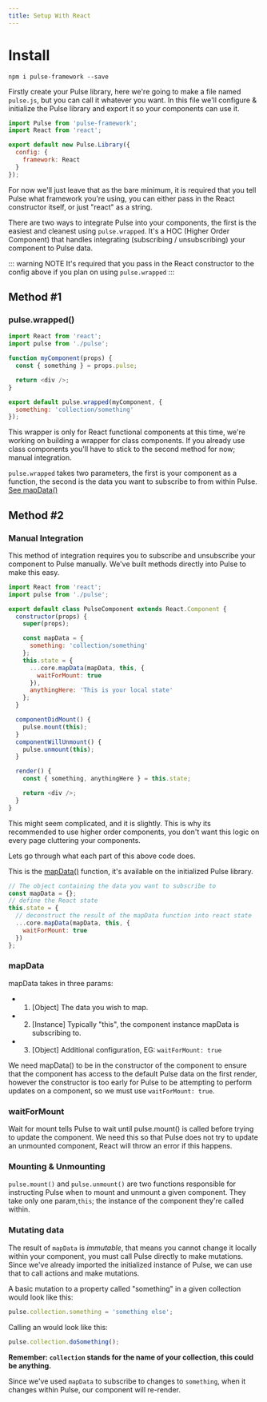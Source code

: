 ```yaml
---
title: Setup With React
---
```


# Install

```
npm i pulse-framework --save
```

Firstly create your Pulse library, here we're going to make a file named `pulse.js`, but you can call it whatever you want. In this file we'll configure & initialize the Pulse library and export it so your components can use it.

```js
import Pulse from 'pulse-framework';
import React from 'react';

export default new Pulse.Library({
  config: {
    framework: React
  }
});
```

For now we'll just leave that as the bare minimum, it is required that you tell Pulse what framework you're using, you can either pass in the React constructor itself, or just "react" as a string.

There are two ways to integrate Pulse into your components, the first is the easiest and cleanest using `pulse.wrapped`. It's a HOC (Higher Order Component) that handles integrating (subscribing / unsubscribing) your component to Pulse data.

::: warning NOTE
It's required that you pass in the React constructor to the config above if you plan on using `pulse.wrapped`
:::

## Method #1

### pulse.wrapped()

```js
import React from 'react';
import pulse from './pulse';

function myComponent(props) {
  const { something } = props.pulse;

  return <div />;
}

export default pulse.wrapped(myComponent, {
  something: 'collection/something'
});
```

This wrapper is only for React functional components at this time, we're working on building a wrapper for class components. If you already use class components you'll have to stick to the second method for now; manual integration.

`pulse.wrapped` takes two parameters, the first is your component as a function, the second is the data you want to subscribe to from within Pulse. [See mapData()](/guide/usage.html#using-data)

## Method #2

### Manual Integration

This method of integration requires you to subscribe and unsubscribe your component to Pulse manually. We've built methods directly into Pulse to make this easy.

```js
import React from 'react';
import pulse from './pulse';

export default class PulseComponent extends React.Component {
  constructor(props) {
    super(props);

    const mapData = {
      something: 'collection/something'
    };
    this.state = {
      ...core.mapData(mapData, this, {
        waitForMount: true
      }),
      anythingHere: 'This is your local state'
    };
  }

  componentDidMount() {
    pulse.mount(this);
  }
  componentWillUnmount() {
    pulse.unmount(this);
  }

  render() {
    const { something, anythingHere } = this.state;

    return <div />;
  }
}
```

This might seem complicated, and it is slightly. This is why its recommended to use higher order components, you don't want this logic on every page cluttering your components.

Lets go through what each part of this above code does.

This is the [mapData()](/guide/usage.html#using-data) function, it's available on the initialized Pulse library.

```js
// The object containing the data you want to subscribe to
const mapData = {};
// define the React state
this.state = {
  // deconstruct the result of the mapData function into react state
  ...core.mapData(mapData, this, {
    waitForMount: true
  })
};
```

### mapData

mapData takes in three params:

- 1. [Object] The data you wish to map.
- 2. [Instance] Typically "this", the component instance mapData is subscribing to.
- 3. [Object] Additional configuration, EG: `waitForMount: true`

We need mapData() to be in the constructor of the component to ensure that the component has access to the default Pulse data on the first render, however the constructor is too early for Pulse to be attempting to perform updates on a component, so we must use `waitForMount: true`.

### waitForMount

Wait for mount tells Pulse to wait until pulse.mount() is called before trying to update the component. We need this so that Pulse does not try to update an unmounted component, React will throw an error if this happens.

### Mounting & Unmounting

`pulse.mount()` and `pulse.unmount()` are two functions responsible for instructing Pulse when to mount and unmount a given component. They take only one param,`this`; the instance of the component they're called within.

### Mutating data

The result of `mapData` is _immutable_, that means you cannot change it locally within your component, you must call Pulse directly to make mutations. Since we've already imported the initialized instance of Pulse, we can use that to call actions and make mutations.

A basic mutation to a property called "something" in a given collection would look like this:

```js
pulse.collection.something = 'something else';
```

Calling an would look like this:

```js
pulse.collection.doSomething();
```

**Remember: `collection` stands for the name of your collection, this could be anything.**

Since we've used `mapData` to subscribe to changes to `something`, when it changes within Pulse, our component will re-render.
